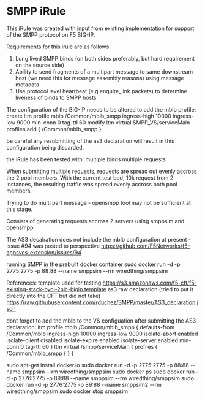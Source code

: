 # SMPP iRule

This iRule was created with input from existing implementation for support of the SMPP protocol on F5 BIG-IP.

Requirements for this irule are as follows:
1. Long lived SMPP binds (on both sides preferably, but hard requirement on the source side)
2. Ability to send fragments of a multipart message to same downstream host (we need this for message assembly reasons) using message metadata
3. Use protocol level heartbeat (e.g enquire_link packets) to determine liveness of binds to SMPP hosts

The configuration of the BIG-IP needs to be altered to add the mblb profile: 
create ltm profile mblb /Common/mblb_smpp ingress-high 10000 ingress-low 9000 min-conn 0 tag-ttl 60
modify ltm virtual SMPP_VS/serviceMain profiles add { /Common/mblb_smpp }

be careful any resubmitting of the as3 declaration will result in this configuration being discarded. 

the iRule has been tested with:
multiple binds
multiple requests

When submitting multiple requests, requests are spread out evenly accross the 2 pool members.  With the current test bed, 10k request from 2 instances, the resulting traffic was spread evenly accross both pool members. 

Trying to do multi part message - opensmpp tool may not be sufficient at this stage. 

Consists of generating requests accross 2 servers using smppsim and opensmpp

The AS3 decalration does not include the mblb configuration at present - issue #94 was posted to perspective https://github.com/F5Networks/f5-appsvcs-extension/issues/94

running SMPP in the prebuilt docker container
sudo docker run -d -p 2775:2775 -p 88:88 --name smppsim --rm wiredthing/smppsim


References:
template used for testing
https://s3.amazonaws.com/f5-cft/f5-existing-stack-byol-2nic-bigip.template
as3 raw declaration (tried to put it directly into the CFT but did not take)
https://raw.githubusercontent.com/rduchez/SMPP/master/AS3_declaration.json

dont forget to add the mblb to the VS configuation after submitting the AS3 declaration:
ltm profile mblb /Common/mblb_smpp {
    defaults-from /Common/mblb
    ingress-high 10000
    ingress-low 9000
    isolate-abort enabled
    isolate-client disabled
    isolate-expire enabled
    isolate-server enabled
    min-conn 0
    tag-ttl 60
}
ltm virtual /smpp/serviceMain {
    profiles {
        /Common/mblb_smpp { }
    }


sudo apt-get install docker.io
sudo docker run -d -p 2775:2775 -p 88:88 --name smppsim --rm wiredthing/smppsim
sudo docker ps
sudo docker run -d -p 2776:2775 -p 89:88 --name smppsim --rm wiredthing/smppsim
sudo docker run -d -p 2776:2775 -p 89:88 --name smppsim2 --rm wiredthing/smppsim
sudo docker stop smppsim